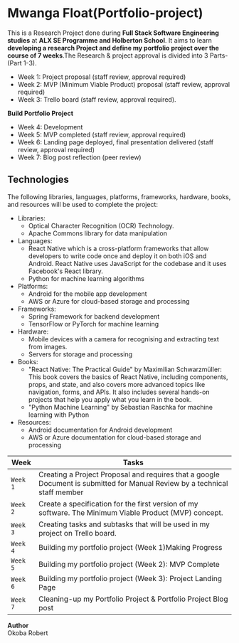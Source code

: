 # Mwanga Float(Portfolio-project)
This is a Research Project done during **Full Stack Software Engineering studies** at **ALX SE Programme and Holberton School**. It aims to learn **developing a research Project and define my portfolio project over the course of 7 weeks**.The Research & project approval is divided into 3 Parts-(Part 1-3).
* Week 1: Project proposal (staff review, approval required)
* Week 2: MVP (Minimum Viable Product) proposal (staff review, approval required)
* Week 3: Trello board (staff review, approval required).

**Build Portfolio Project**
* Week 4: Development
* Week 5: MVP completed (staff review, approval required)
* Week 6: Landing page deployed, final presentation delivered (staff review, approval required)
* Week 7: Blog post reflection (peer review)

## Technologies
The following libraries, languages, platforms, frameworks, hardware, books, and resources will be used to complete the project:
* Libraries:
  * Optical Character Recognition (OCR) Technology.
  * Apache Commons library for data manipulation
* Languages:
  * React Native which is a  cross-platform frameworks that allow developers to write code once and deploy it on both iOS and Android. React Native uses JavaScript for the codebase and it uses Facebook's React library.
  * Python for machine learning algorithms
* Platforms:
  * Android for the mobile app development
  * AWS or Azure for cloud-based storage and processing
* Frameworks:
  * Spring Framework for backend development
  * TensorFlow or PyTorch for machine learning
* Hardware:
  * Mobile devices with a camera for recognising and extracting text from images.
  * Servers for storage and processing
* Books:
  * "React Native: The Practical Guide" by Maximilian Schwarzmüller: This book covers the basics of React Native, including components, props, and state, and also covers more advanced topics like navigation, forms, and APIs. It also includes several hands-on projects that help you apply what you learn in the book.
  * "Python Machine Learning" by Sebastian Raschka for machine learning with Python
* Resources:
  * Android documentation for Android development
  * AWS or Azure documentation for cloud-based storage and processing


**Week**     | **Tasks**
----------------|---------------------
`Week 1`        | Creating a Project Proposal and requires that a google Document is submitted for Manual Review by a technical staff member
`Week 2`       | Create a specification for the first version of my software. The Minimum Viable Product (MVP) concept.
`Week 3`     | Creating tasks and subtasks that will be used in my project on Trello board.
`Week 4`   | Building my  portfolio project (Week 1)Making Progress
`Week 5` | Building my portfolio project (Week 2): MVP Complete
`Week 6` | Building my portfolio project (Week 3): Project Landing Page
`Week 7` | Cleaning-up my Portfolio Project & Portfolio Project Blog post

**Author**               
Okoba Robert
